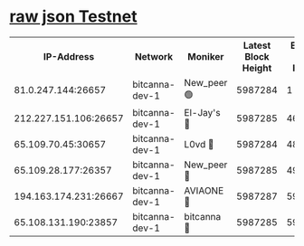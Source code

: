 [raw json Testnet](https://rpc-check.bcat.stavr.tech/bcat/rpc-bcat-result.json)
=


<table><tr><th>IP-Address</th><th>Network</th><th>Moniker</th><th>Latest Block Height</th><th>Earliest Block Height</th><th>Catching Up</th><th>Tx Index</th><th>Voting Power</th><th>Scan Time</th></tr><tr><td>81.0.247.144:26657</td><td>bitcanna-dev-1</td><td>New_peer 🟢</td><td>5987284</td><td>1</td><td>False</td><td>on</td><td>0</td><td>2024-01-15T10:28:55.835398791UTC</td></tr><tr><td>212.227.151.106:26657</td><td>bitcanna-dev-1</td><td>El-Jay's 🔴</td><td>5987285</td><td>4670391</td><td>False</td><td>on</td><td>2218164</td><td>2024-01-15T10:29:02.629258890UTC</td></tr><tr><td>65.109.70.45:30657</td><td>bitcanna-dev-1</td><td>L0vd 🔴</td><td>5987284</td><td>4828155</td><td>False</td><td>on</td><td>7920</td><td>2024-01-15T10:28:56.172771095UTC</td></tr><tr><td>65.109.28.177:26357</td><td>bitcanna-dev-1</td><td>New_peer 🔴</td><td>5987285</td><td>4952911</td><td>False</td><td>on</td><td>2237067</td><td>2024-01-15T10:29:03.016347257UTC</td></tr><tr><td>194.163.174.231:26667</td><td>bitcanna-dev-1</td><td>AVIAONE 🔴</td><td>5987287</td><td>5980001</td><td>False</td><td>on</td><td>1949865</td><td>2024-01-15T10:29:09.946989568UTC</td></tr><tr><td>65.108.131.190:23857</td><td>bitcanna-dev-1</td><td>bitcanna 🔴</td><td>5987285</td><td>5983285</td><td>False</td><td>off</td><td>82368</td><td>2024-01-15T10:29:03.426623771UTC</td></tr></table>